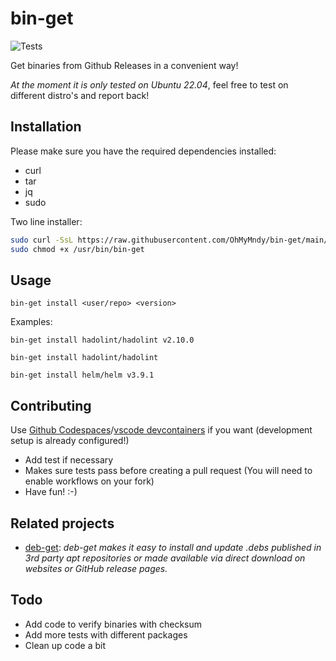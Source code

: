 # bin-get

![Tests](https://github.com/OhMyMndy/bin-get/actions/workflows/tests.yml/badge.svg)

Get binaries from Github Releases in a convenient way!

_At the moment it is only tested on Ubuntu 22.04_, feel free to test on different distro's and report back!

## Installation

Please make sure you have the required dependencies installed:

- curl
- tar
- jq
- sudo

Two line installer:

```bash
sudo curl -SsL https://raw.githubusercontent.com/OhMyMndy/bin-get/main/bin-get -o /usr/bin/bin-get;
sudo chmod +x /usr/bin/bin-get
```

## Usage

`bin-get install <user/repo> <version>`

Examples:

`bin-get install hadolint/hadolint v2.10.0`

`bin-get install hadolint/hadolint`

`bin-get install helm/helm v3.9.1`

## Contributing

Use [Github Codespaces](https://github.com/features/codespaces)/[vscode devcontainers](https://code.visualstudio.com/docs/remote/containers) if you want (development setup is already configured!)

- Add test if necessary
- Makes sure tests pass before creating a pull request (You will need to enable workflows on your fork)
- Have fun! :-)

## Related projects

- [deb-get](https://github.com/wimpysworld/deb-get): _deb-get makes it easy to install and update .debs published in 3rd party apt repositories or made available via direct download on websites or GitHub release pages._

## Todo

- Add code to verify binaries with checksum
- Add more tests with different packages
- Clean up code a bit
